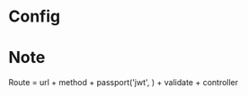 <h1>Config</h1>

<h1>Note</h1>
<p>
    Route = url + method + passport('jwt', ) + validate + controller
<p>
